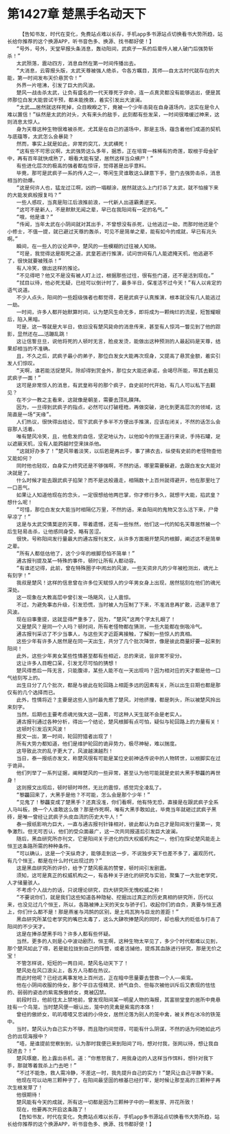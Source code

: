 # 第1427章 楚黑手名动天下
        【告知书友，时代在变化，免费站点难以长存，手机app多书源站点切换看书大势所趋，站长给你推荐的这个换源APP，听书音色多、换源、找书都好使！】
       “号外，号外，天堂早报头条消息，轰动阳间，武疯子一系的后辈传人被人破门后强势斩杀！”
       太武殒落，震动四方，消息自然在第一时间传播出去。
       “大消息，云霄报头版，太武天尊被强人绝杀，令各方瞩目，其师——自太古时代就存在的大能，第一时间发布天价悬赏令！”
       外界一片喧沸，引发了巨大的风波。
       楚风一战击杀太武，让负有盛名的一代天尊死于非命，连一点真灵都没有能够逃出，便是其师那位白发大能尝试干预，都未能挽救，着实引发出大波澜。
       “太武……居然就这样死掉，众目睽睽之下，竟被一个少年击毙在自身道场内，这实在是令人难以置信！”纵然是太武的对头，大有来头的敌手，此刻都有些发呆，一时间很难缓过神来，这则消息太惊人。
       身为天尊这种生物很难被杀死，尤其是在自己的道场中，那是主场，蕴含着他们成道的契机与底蕴等，太武怎么会暴毙？
       然而，事实上就是如此，非常的突兀，太武横死！
       “这有些不可思议啊，太武强势这么多年，据悉，正在培育一株稀有的奇莲，取根于母金矿中，再有百年就快成熟了，眼看大能有望，居然这样当众横尸！”
       有些进化层次的极高的强者都在惊讶，觉得甚是出乎意料。
       毕竟，那可是武疯子一系的传人之一，等闲生灵谁敢这么肆意下手，登门去强势击杀，消息相当的劲爆。
       “这是何许人也，猛龙过江啊，凶的一塌糊涂，居然就这么上门打杀了太武，就不怕接下来的大能发疯般报复吗？”
       一些人感叹，当真是阳江后浪推前浪，一代新人出道霸勇逆天。
       “这可不是新人，不是默默无闻之辈，早已在我阳间有一定的名气。”
       “哦，他是谁？”
       “传闻，当年太武在小阴间就对其出手，不曾想没有杀死，让他逃过一劫，而那时他还是个小修士，不值一提，就已避过天尊的轰杀，可见不是简单之辈，能有如今的成就，早已有兆头啊。”
       瞬间，在一些人的议论声中，楚风的一些模糊的过往被人知晓。
       “可是，我觉得这是取死之道，武皇若进行推演，试问世间有几人能遮掩天机，他逃避不了，很快就要被残杀！”
       有人冷笑，做出这样的推论。
       “不见得吧？他又不是没有被人盯上过，根据那些过往，很有些门道，还不是活到现在。”
       “拭目以待，他必死无疑，已经可以倒计时了，最多半日，保准活不过今天！”有人以肯定的语气说道。
       不少人点头，阳间的一些超级强者也都觉得，若是武疯子认真推演，根本就没有几人能逃过一劫。
       一时间，许多人都开始默算时间，认为楚风生命无多，即将成为一颗绚烂的流星，短暂耀眼后，陷入黑暗。
       可是，这一等就是大半日，依旧没有楚风毙命的消息传来，甚至有人惊鸿一瞥见到了他的踪影，显然还在……活蹦乱跳！
       这让信誓旦旦，说他将死的人顿时无言，脸皮发烫，能做出这种预测的人最起码是天尊，结果却相当的不准确。
       且，不久之后，武疯子最小的弟子，那位白发女大能再次现身，又提高了悬赏金额，着实引发人们惊叹。
       “天啊，谁若能活捉楚风，除却得到赏金外，那位女大能还承诺，会竭尽所能，带其去觐见武疯子一面！”
       这可是非常惊人的消息，有武皇称号的那个疯子，自史前时代开始，有几人可以私下去觐见？
       在不少一教之主看来，这就像是朝圣，需要去顶礼膜拜。
       因为，一旦得到武疯子的指点，必然可以打破桎梏，再做突破，进化到更高层次的领域，这简直是一场“天缘”。
       人们热议，很快得出结论，现下武疯子多半不方便出手推演，应该在闭关，不然的话怎么会容那人活着。
       唯有楚风冷笑，且，他愈发的自信，坚定地认为，以他如今的恒王道行来说，手持石罐，足以遮蔽天机，没有人能跨越时空来抹杀他。
       “这就好办多了！”楚风带着淡笑，以后若是再出手，事了拂衣去，纵使有史前的老怪物查他又能如何？
       同时他也轻叹，自身实力终究还是不够强啊，不然的话，哪里需要躲避，去跟白发女大能对决就是了。
       什么时候才能去跟武疯子掐架？而不是这般遁走，相隔数十上百州就得避开，他在那里吐了一口恶气。
       如果让人知道他现在的念头，一定很想给他两巴掌，你才修行多久，就想干大能，掐武皇？想什么呢！
       “可惜，那位白发女大能当时相隔亿万里，不然的话，来自阳间的鬼物又怎么活下来，尸骨早凉了！”
       这是与太武交情莫逆的天尊，带着遗憾，还有一些怅然，他们这一代的知名天尊居然被一个后生轻易击杀，让他感同身受，略有苦涩。
       很快，号称阳间发行量最大的通古报刊发文，从许多方面揭开楚风的根脚，阐述这不是简单之辈。
       “所有人都低估他了，这个少年的根脚恐怕不简单！”
       通古报刊提及某一特殊的事件，顿时让所有人都动容。
       “有谁还记得，此前，曾在特殊圈子中闹出的风波，一些天资非凡的少年被检测出，魂光上有刻字！”
       我叔是楚风！这样的信息曾在许多位天赋惊人的少年男女身上出现，居然铭刻在他们的魂光深处。
       这一现象在大教高层中曾引发一场飓风，让人震惊。
       不过，为避免事态升级，引发恐慌，当时被人为压制了下来，不准消息再扩散，迅速平息了风波。
       现在旧事重提，这就显得严重多了，因为，“楚风”这两个字太扎眼了！
       又是楚风？是同一个人吗？顿时间，所有老怪物都在猜测，一些大能都在倒吸冷气。
       通古报刊采访了不少当事人，与这些天才近距离接触，了解到一些惊人的真相。
       这些少年有许多人居然是在同一天出生，共分了几个批次降世，像是彼此商量好要一起来到阳间！
       此外，这些少年男女某些性情甚至都有些相近，总的来说，皆非常不安分。
       这让许多人目瞪口呆，引发无尽可怕的猜想！
       楚风得悉后一阵无言，只能腹诽，某些人能不在一天出现吗？因为相对应的天才都是他一口气给刻写上的。
       出生日分了几个批次，都是与彼此在轮回路上相距多远的因素有关，所以出生日期也都是那仅有的几个选择而已。
       此外，性情将近？主要是这些人当时最先惹了楚风，对他挤撞，都是刺头，所以被楚风拎出来刻字。
       当然，后期也主要考虑魂光强大这一因素，可这种人天生就不会是老实人。
       通古报刊通过各种分析，得出一个结论，楚风根脚有点可怕，疑似与轮回路上的力量有关！
       这顿时引发滔天风波！
       报文一出，第一时间，轮回狩猎者出现了！
       所有大势力都知道，他们是维护轮回的诡异势力，极尽神秘，难以揣度。
       这导致此次的乱子更大了，风波越演越烈！
       当日，泰一报纸亦发文，称楚风很有可能是某位史前神话传说中的人物转世，以根脚实在过于诡异。
       他们列举了一系列证据，阐释楚风的一些异常，甚至认为他可能就是史前大黑手黎龘的再世身！
       这则报文出现后，顿时顿时哗然，无比的震惊，感觉完全凌乱了。
       “黎龘回来了，大黑手是他？不可能，怎么会是那个少年！”
       “见鬼了！黎龘变成了楚黑手？还真没准，你们看啊，他有恃无恐，直接是在跟武疯子全系人马叫板，换一个人谁敢这么做？那是作死啊，唯有大黑手敢如此，毕竟当年就砸过武疯子黑砖，是唯一曾经让武疯子头皮血流的历史大牛人！”
       泰一报纸影响力巨大，一直与通古报刊针锋相对，彼此都认为自己才是阳间发行量第一，竞争激烈。但无可否认，他们的受众面最广，这一次共同报道后引发巨大波澜。
       随后，黑血研究所亦刊文，它是阳间关于进化的四大权威机构之一，他们在探论楚风能走上恒王这条路所需的种种条件。
       “可以确认，这是一个天纵奇才，能够走到这一步，不说独步天下也差不多了，遍观历代，有几个恒王，都是在什么时代出现过的？”
       这是黑血研究所的评价，给予了楚风极高的赞誉，顿时间引发剧震。
       须知，这可是真正的权威机构之一，有各种关于进化的研究与实验，聚集了一大批老学究，人才储量骇人。
       不考虑个人战力的话，只说理论研究，四大研究所无愧权威之称！
       “不要说你们，就是我们这些知道各种隐秘、挖掘出过真正的历史真相的研究所，历代以来，也没见过几个恒王，所以，各路被捧上天的天女与骄子们，收起你们的自负，真要与恒王遇上，你们什么都不是！那是燕雀与鸿鹄的区别，是土鸡瓦狗与巨龙的差距！”
       黑血研究所某位老学究的嘴巴太毒了，这么大肆吹捧楚风的同时，却也极大的贬低与打击了阳间的不少天才。
       这是在捧杀楚黑手吗？许多人都有些怀疑。
       当然，更多的人则是心中波动剧烈，恒王啊，这种生物太罕见了，多少个时代都难以见到，那个楚风如此了得，若是能拉拢到自己的阵营，或者活捕他，提炼其血脉进行研究，那是无价之宝！
       不管怎样说，短短的一两日间，楚风名动天下了！
       楚风处在风口浪尖上，各方人马都在热议。
       而此时他呢？已经远离事发地上百州远，正在暗中思量要去营救一个人——紫鸾。
       他在小阴间收服的侍女，那个平日古怪精灵、娇气自负、但每次被他训斥后又表现的怯怯的、弱弱的姿态的紫鸾族傲娇女，竟被囚禁。
       前段时日，他前往太上禁地前，曾发现阳间某一明星人物的海报，其富丽堂皇的居所中竟悬挂有一个鸟笼，当时楚风便一眼认出，笼中的灵禽是紫鸾的本体！
       曾经的傲娇女，叽叽喳喳又忠诚的小侍女，居然沦落为别人的笼中禽，被关养在冰冷的铁笼中。
       当时，楚风认为自己实力不够，而且隐约间觉得，可能有什么阴谋，不然的话为何她如此巧合的出现海报中？
       “唔，是谁提前觉察到到，认为那时我便已来到阳间了吗，想对付我，张网以待，想让我自投进去？！”
       楚风琢磨，脸上露出杀机，道：“你惹怒我了，用我身边的人这样当作饵料，想针对我下手，那就等着我杀上门去吧！”
       “不过不能急，救人需冷静，不差这一时，我先提升自己的实力！”楚风让自己平静下来。
       他现在可以动用三颗种子了，在阳间最坚固的根基已经打牢，是时候让那至高的三颗种子再次生根发芽了！
       他很期待！
       楚风能有今天的成就，所有这一切都是因为三颗种子中的一颗发芽、开花所致！
       现在，他要再次开启这条路了！
       【告知书友，时代在变化，免费站点难以长存，手机app多书源站点切换看书大势所趋，站长给你推荐的这个换源APP，听书音色多、换源、找书都好使！】